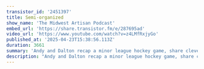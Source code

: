 ```yaml
---
transistor_id: '2451397'
title: Semi-organized
show_name: 'The Midwest Artisan Podcast'
embed_url: 'https://share.transistor.fm/e/287695ad'
video_url: 'https://www.youtube.com/watch?v=z4LMfRxjyGo'
published_at: '2025-04-23T15:38:56.113Z'
duration: 3661
summary: 'Andy and Dalton recap a minor league hockey game, share clever developer workflow tips like the gateway pattern and personal site automations, and reflect on how recent AI changes changing their coding habits.'
description: "Andy and Dalton recap a minor league hockey game, share clever developer workflow tips like the gateway pattern and personal site automations, and reflect on how recent AI changes changing their coding habits.\n00:00 - Hockey Game Adventures\r\n08:24 - Gateway Pattern\r\n18:09 - Migrating Legacy Systems\r\n27:56 - Website Development and Automation\r\n32:58 - Leveraging AI for Content Creation\r\n34:47 - Automating Personal Websites\r\n36:29 - AI in Personal Projects\r\n42:08 - Andy tried Laravel Cloud again\r\n45:56 - AI Workflows\r\n52:35 - Cursor vs VSCode Agent Mode"
---
```

